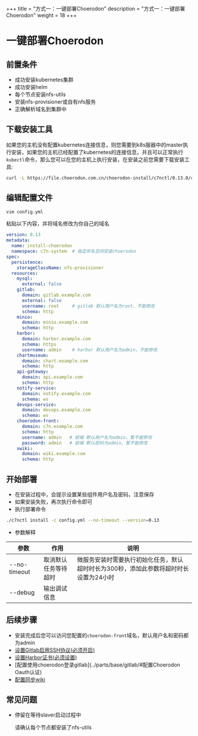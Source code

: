 +++
title = "方式一：一键部署Choerodon"
description = "方式一：一键部署Choerodon"
weight = 18
+++



# 一键部署Choerodon

## 前置条件

- 成功安装kubernetes集群
- 成功安装helm
- 每个节点安装nfs-utils
- 安装nfs-provisioner或自有nfs服务
- 正确解析域名到集群中

## 下载安装工具

如果您的主机没有配置kubernetes连接信息，则您需要到k8s服器中的master执行安装，如果您的主机已经配置了kubernetes的连接信息，并且可以正常执行`kubectl`命令，那么您可以在您的主机上执行安装，在安装之前您需要下载安装工具:

```bash
curl -L https://file.choerodon.com.cn/choerodon-install/c7nctl/0.13.0/c7nctl-0.13.0-`uname -s`-amd64.tar.gz | tar -xz && cd c7nctl-0.13.0
```

## 编辑配置文件

```bash
vim config.yml
```

粘贴以下内容，并将域名修改为你自己的域名

```yml
version: 0.13
metadata:
  name: install-choerodon 
  namespace: c7n-system  # 指定命名空间安装choerodon
spec:
  persistence:
    storageClassName: nfs-provisioner
  resources:
    mysql:
      external: false
    gitlab:
      domain: gitlab.example.com
      external: false
      username: root     # gitlab 默认用户名为root，不能修改
      schema: http
    minio:
      domain: minio.example.com
      schema: http
    harbor:
      domain: harbor.example.com
      schema: https
      username: admin    # harbor 默认用户名为admin，不能修改
    chartmuseum:
      domain: chart.example.com
      schema: http
    api-gateway:
      domain: api.example.com
      schema: http
    notify-service:
      domain: notify.example.com
      schema: ws
    devops-service:
      domain: devops.example.com
      schema: ws
    choerodon-front:
      domain: c7n.example.com
      schema: http
      username: admin   # 前端 默认用户名为admin，暂不能修改
      password: admin   # 前端 默认密码为admin，暂不能修改
    xwiki:
      domain: wiki.example.com
      schema: http
```

## 开始部署

- 在安装过程中，会提示设置某些组件用户名及密码，注意保存
- 如果安装失败，再次执行命令即可
- 执行部署命令

```bash
./c7nctl install -c config.yml --no-timeout --version=0.13
```

- 参数解释

| 参数 | 作用 | 说明
| --- | --- |  ---
| --no-timeout | 取消默认任务等待超时| 微服务安装时需要执行初始化任务，默认超时时长为300秒，添加此参数将超时时长设置为24小时
| --debug | 输出调试信息 | 

## 后续步骤

- 安装完成后您可以访问您配置的`choerodon-front`域名，默认用户名和密码都为admin
- [设置Gitlab启用SSH协议(必须开启)](../parts/base/gitlab/#启用ssh协议)
- [设置Harbor证书(必须设置)](../parts/base/harbor/#证书配置)
- [配置使用choerodon登录gitlab](../parts/base/gitlab/#配置Choerodon Oauth认证)
- [配置同步wiki](../parts/choerodon-wiki/#同步已有项目和组织)

## 常见问题

- 停留在等待slaver启动过程中

  请确认每个节点都安装了nfs-utils